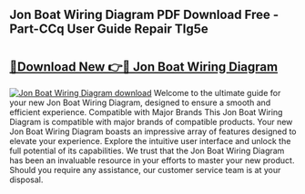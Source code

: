 ## Jon Boat Wiring Diagram PDF Download Free - Part-CCq User Guide Repair TIg5e

# <h2><a href="http://dfsy28.blite.top/?on=Jon+Boat+Wiring+Diagram">🔗Download New 👉🔴 Jon Boat Wiring Diagram</a></h2>

[![Jon Boat Wiring Diagram download](https://i.imgur.com/lujVjoI.png)](http://dfsy28.blite.top/?on=Jon+Boat+Wiring+Diagram)
Welcome to the ultimate guide for your new Jon Boat Wiring Diagram, designed to ensure a smooth and efficient experience. Compatible with Major Brands This Jon Boat Wiring Diagram is compatible with major brands of compatible products. Your new Jon Boat Wiring Diagram boasts an impressive array of features designed to elevate your experience. Explore the intuitive user interface and unlock the full potential of its capabilities. We trust that the Jon Boat Wiring Diagram has been an invaluable resource in your efforts to master your new product. Should you require any assistance, our customer service team is at your disposal.
